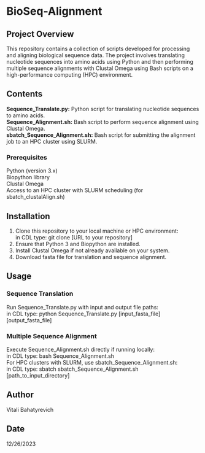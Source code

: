 # BioSeq-Alignment

## Project Overview
This repository contains a collection of scripts developed for processing and aligning biological sequence data. The project involves translating nucleotide sequences into amino acids using Python and then performing multiple sequence alignments with Clustal Omega using Bash scripts on a high-performance computing (HPC) environment.

## Contents
**Sequence_Translate.py:** Python script for translating nucleotide sequences to amino acids.   
**Sequence_Alignment.sh:** Bash script to perform sequence alignment using Clustal Omega.   
**sbatch_Sequence_Alignment.sh:** Bash script for submitting the alignment job to an HPC cluster using SLURM. 

### Prerequisites
Python (version 3.x)    
Biopython library    
Clustal Omega    
Access to an HPC cluster with SLURM scheduling (for sbatch_clustalAlign.sh)   

## Installation
1. Clone this repository to your local machine or HPC environment:   
   in CDL type: git clone [URL to your repository] 
2. Ensure that Python 3 and Biopython are installed.
3. Install Clustal Omega if not already available on your system.
4. Download fasta file for translation and sequence alignment.
   
## Usage
### Sequence Translation
Run Sequence_Translate.py with input and output file paths:     
   in CDL type: python Sequence_Translate.py [input_fasta_file] [output_fasta_file]
### Multiple Sequence Alignment
Execute Sequence_Alignment.sh directly if running locally:     
   in CDL type: bash Sequence_Alignment.sh   
For HPC clusters with SLURM, use sbatch_Sequence_Alignment.sh:     
   in CDL type: sbatch sbatch_Sequence_Alignment.sh [path_to_input_directory]

## Author
Vitali Bahatyrevich

## Date
12/26/2023
